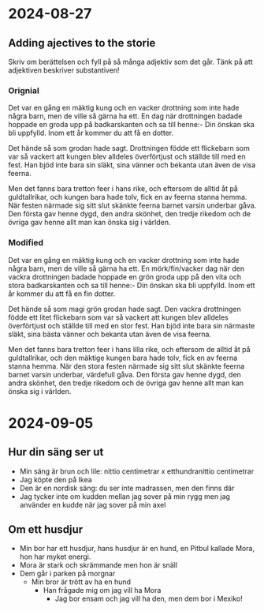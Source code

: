 # 2024-08-27

## Adding ajectives to the storie

Skriv om berättelsen och fyll på så många adjektiv som det går. Tänk på att adjektiven beskriver substantiven!

### Orignial

Det var en gång en mäktig kung och en vacker drottning som inte hade några barn, men de ville så gärna ha ett. En dag när drottningen badade hoppade en groda upp på badkarskanten och sa till henne:- Din önskan ska bli uppfylld. Inom ett år kommer du att få en dotter.

Det hände så som grodan hade sagt. Drottningen födde ett  flickebarn som var så vackert att kungen blev alldeles överförtjust och ställde till med en fest. Han bjöd inte bara sin släkt, sina vänner och bekanta utan även de visa feerna.

Men det fanns bara tretton feer i hans rike, och eftersom de alltid åt på guldtallrikar, och kungen bara hade tolv, fick en av feerna stanna hemma. När festen närmade sig sitt slut skänkte feerna barnet varsin underbar gåva. Den första gav henne dygd, den andra skönhet, den tredje rikedom och de övriga gav henne allt man kan önska sig i världen.

### Modified

Det var en gång en mäktig kung och en vacker drottning som inte hade några barn, men de ville så gärna ha ett. En mörk/fin/vacker dag när den vackra drottningen badade hoppade en grön groda upp på den vita och stora badkarskanten och sa till henne:- Din önskan ska bli uppfylld. Inom ett år kommer du att få en fin dotter.

Det hände så som magi grön grodan hade sagt. Den vackra drottningen födde ett litet flickebarn som var så vackert att kungen blev alldeles överförtjust och ställde till med en stor fest. Han bjöd inte bara sin närmaste släkt, sina  bästa vänner och bekanta utan även de visa feerna.

Men det fanns bara tretton feer i hans lilla rike, och eftersom de alltid åt på guldtallrikar, och den mäktige kungen bara hade tolv, fick en av feerna stanna hemma. När den stora festen närmade sig sitt slut skänkte feerna barnet varsin underbar, värdefull gåva. Den första gav henne dygd, den andra skönhet, den tredje rikedom och de övriga gav henne allt man kan önska sig i världen.

# 2024-09-05

## Hur din säng ser ut

- Min säng är brun och lile: nittio centimetrar x etthundranittio centimetrar
- Jag köpte den på Ikea
- Den är en nordisk säng: du ser inte madrassen, men den finns där
- Jag tycker inte om kudden mellan jag sover på min rygg men jag använder en kudde när jag sover på min axel

## Om ett husdjur

- Min bor har ett husdjur, hans husdjur är en hund, en Pitbul kallade Mora, hon har myket energi.
- Mora är stark och skrämmande men hon är snäll
- Dem går i parken på morgnar
  - Min bror är trött av ha en hund
    - Han frågade mig om jag vill ha Mora
      - Jag bor ensam och jag vill ha den, men dem bor i Mexiko!